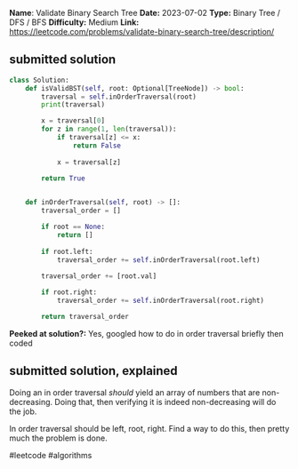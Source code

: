 **Name**: Validate Binary Search Tree
**Date:** 2023-07-02
**Type:** Binary Tree / DFS / BFS
**Difficulty:** Medium
**Link:** https://leetcode.com/problems/validate-binary-search-tree/description/



## submitted solution
```python
class Solution:
    def isValidBST(self, root: Optional[TreeNode]) -> bool:
        traversal = self.inOrderTraversal(root)
        print(traversal)

        x = traversal[0]
        for z in range(1, len(traversal)):
            if traversal[z] <= x:
                return False
            
            x = traversal[z]

        return True
        

    def inOrderTraversal(self, root) -> []:
        traversal_order = []

        if root == None:
            return []
        
        if root.left:
            traversal_order += self.inOrderTraversal(root.left)
        
        traversal_order += [root.val]

        if root.right:
            traversal_order += self.inOrderTraversal(root.right)

        return traversal_order
```

**Peeked at solution?:** Yes, googled how to do in order traversal briefly then coded

## submitted solution, explained

Doing an in order traversal _should_ yield an array of numbers that are non-decreasing. Doing that, then verifying it is indeed non-decreasing will do the job.

In order traversal should be left, root, right. Find a way to do this, then pretty much the problem is done.

#leetcode #algorithms 